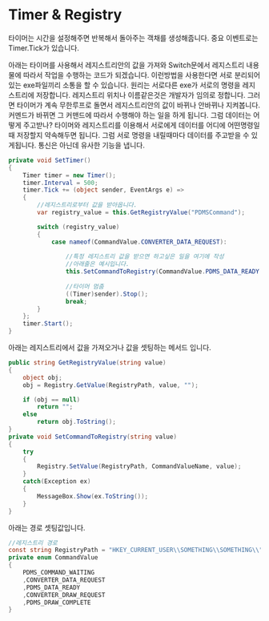 # Timer & Registry

타이머는 시간을 설정해주면 반복해서 돌아주는 객채를 생성해줍니다. 중요 이벤트로는 Timer.Tick가 있습니다. 

아래는 타이머를 사용해서 레지스트리안의 값을 가져와 Switch문에서 레지스트리 내용물에 따라서 작업을 수행하는 코드가 되겠습니다. 이런방법을 사용한다면 서로 분리되어 있는 exe파일끼리 소통을 할 수 있습니다. 원리는 서로다른 exe가 서로의 명령을 레지스트리에 저장합니다. 레지스트리 위치나 이름같은것은 개발자가 임의로 정합니다. 그러면 타이머가 계속 무한루프로 돌면서 레지스트리안의 값이 바뀌나 안바뀌나 지켜봅니다. 커멘드가 바뀌면 그 커맨드에 따라서 수행해야 하는 일을 하게 됩니다. 그럼 데이터는 어떻게 주고받나? 타이머와 레지스트리를 이용해서 서로에게 데이터를 어디에 어떤명령일때 저장할지 약속해두면 됩니다. 그럼 서로 명령을 내릴때마다 데이터를 주고받을 수 있게됩니다. 통신은 아닌데 유사한 기능을 냅니다. 

```C#
private void SetTimer()
{
    Timer timer = new Timer();
    timer.Interval = 500;
    timer.Tick += (object sender, EventArgs e) =>
    {        
        //레지스트리로부터 값을 받아옵니다.
        var registry_value = this.GetRegistryValue("PDMSCommand");

        switch (registry_value)
        {
            case nameof(CommandValue.CONVERTER_DATA_REQUEST):
             
                //특정 레지스트리 값을 받으면 하고싶은 일을 여기에 작성
                //아래줄은 예시입니다.
                this.SetCommandToRegistry(CommandValue.PDMS_DATA_READY.ToString());
                
                //타이머 멈춤
                ((Timer)sender).Stop();
                break;
        }
    };
    timer.Start();
}
```

아래는 레지스트리에서 값을 가져오거나 값을 셋팅하는 메서드 입니다.

```C#
public string GetRegistryValue(string value)
{
    object obj;
    obj = Registry.GetValue(RegistryPath, value, "");

    if (obj == null)
        return "";
    else
        return obj.ToString();
}
private void SetCommandToRegistry(string value)
{
    try
    {
        Registry.SetValue(RegistryPath, CommandValueName, value);
    }
    catch(Exception ex)
    {
        MessageBox.Show(ex.ToString());
    }
}
```

아래는 경로 셋팅값입니다. 

```C#
//레지스트리 경로
const string RegistryPath = "HKEY_CURRENT_USER\\SOMETHING\\SOMETHING\\";
private enum CommandValue
{
    PDMS_COMMAND_WAITING
    ,CONVERTER_DATA_REQUEST
    ,PDMS_DATA_READY
    ,CONVERTER_DRAW_REQUEST
    ,PDMS_DRAW_COMPLETE
}
```